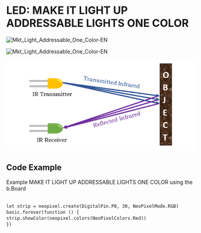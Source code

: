 # LED:  MAKE IT LIGHT UP ADDRESSABLE LIGHTS ONE COLOR

![Mkt_Light_Addressable_One_Color-EN](https://github.com/Brilliant-Labs/bboard-tutorials-cards/blob/master/3_LED/LED2/Mkt_Light_Addressable_One_Color-EN.png?raw=true "Mkt_Light_Addressable_One_Color-EN")

![Mkt_Light_Addressable_One_Color-EN](https://github.com/Brilliant-Labs/bboard-tutorials-v3/blob/master/bboard-tutorials-cards/3_LED/LED2/Mkt_Light_Addressable_One_Color-EN.png?raw=true "Mkt_Light_Addressable_One_Color-EN")

![Magic](https://github.com/Brilliant-Labs/bboard-tutorials-v3/blob/master/ir-distance/IRpic.png?raw=true "A magician's assistant")

## Code Example

Example MAKE IT LIGHT UP ADDRESSABLE LIGHTS ONE COLOR using the b.Board

```blocks

let strip = neopixel.create(DigitalPin.P0, 30, NeoPixelMode.RGB)
basic.forever(function () {
strip.showColor(neopixel.colors(NeoPixelColors.Red))
})

```